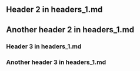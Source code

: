 ## Header 2 in headers_1.md

## Another header 2 in headers_1.md

### Header 3 in headers_1.md

### Another header 3 in headers_1.md

